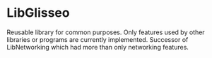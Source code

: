 # LibGlisseo
Reusable library for common purposes.
Only features used by other libraries or programs are currently implemented.
Successor of LibNetworking which had more than only networking features.
